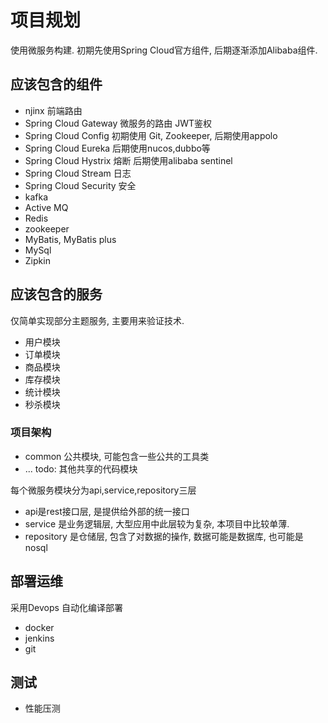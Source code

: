 # 项目规划

使用微服务构建. 初期先使用Spring Cloud官方组件, 后期逐渐添加Alibaba组件.

## 应该包含的组件

* njinx 前端路由
* Spring Cloud Gateway 微服务的路由
    JWT鉴权
* Spring Cloud Config 
    初期使用 Git, Zookeeper, 后期使用appolo
* Spring Cloud Eureka
    后期使用nucos,dubbo等
* Spring Cloud Hystrix 熔断
    后期使用alibaba sentinel
* Spring Cloud Stream 日志
* Spring Cloud Security 安全
* kafka
* Active MQ
* Redis
* zookeeper
* MyBatis, MyBatis plus
* MySql
* Zipkin

## 应该包含的服务

仅简单实现部分主题服务, 主要用来验证技术. 

* 用户模块
* 订单模块
* 商品模块
* 库存模块 
* 统计模块
* 秒杀模块

### 项目架构

* common 公共模块, 可能包含一些公共的工具类
* ... todo: 其他共享的代码模块

每个微服务模块分为api,service,repository三层

* api是rest接口层, 是提供给外部的统一接口
* service 是业务逻辑层, 大型应用中此层较为复杂, 本项目中比较单薄. 
* repository 是仓储层, 包含了对数据的操作, 数据可能是数据库, 也可能是nosql

## 部署运维

采用Devops 自动化编译部署

* docker
* jenkins
* git

## 测试

* 性能压测

